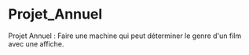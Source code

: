# Projet_Annuel
Projet Annuel : Faire une machine qui peut déterminer le genre d'un film avec une affiche.
